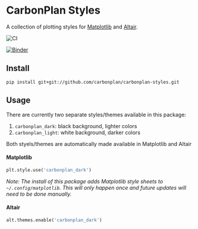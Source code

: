 # CarbonPlan Styles

A collection of plotting styles for [Matplotlib](https://matplotlib.org/) and [Altair](https://altair-viz.github.io/).

![CI](https://github.com/carbonplan/carbonplan-styles/workflows/CI/badge.svg)

[![Binder](https://mybinder.org/badge_logo.svg)](https://mybinder.org/v2/gh/carbonplan/carbonplan-styles/master?urlpath=lab)

## Install

```
pip install git+git://github.com/carbonplan/carbonplan-styles.git
```

## Usage

There are currently two separate styles/themes available in this package:

1. `carbonplan_dark`: black background, lighter colors
2. `carbonplan_light`: white background, darker colors

Both styels/themes are automatically made available in Matplotlib and Altair

#### Matplotlib

```python
plt.style.use('carbonplan_dark')
```

_Note: The install of this package adds Matplotlib style sheets to `~/.config/matplotlib`. This will only happen once and future updates will need to be done manually._

#### Altair

```python
alt.themes.enable('carbonplan_dark')
```
